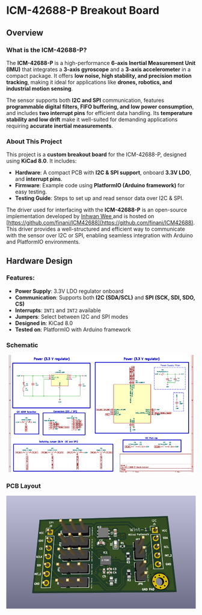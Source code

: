 # ICM-42688-P Breakout Board

## Overview

### What is the ICM-42688-P?
The **ICM-42688-P** is a high-performance **6-axis Inertial Measurement Unit (IMU)** that integrates a **3-axis gyroscope** and a **3-axis accelerometer** in a compact package. It offers **low noise, high stability, and precision motion tracking**, making it ideal for applications like **drones, robotics, and industrial motion sensing**.  

The sensor supports both **I2C and SPI** communication, features **programmable digital filters, FIFO buffering, and low power consumption**, and includes **two interrupt pins** for efficient data handling. Its **temperature stability and low drift** make it well-suited for demanding applications requiring **accurate inertial measurements**.

### About This Project
This project is a **custom breakout board** for the ICM-42688-P, designed using **KiCad 8.0**. It includes:
- **Hardware**: A compact PCB with **I2C & SPI support**, onboard **3.3V LDO**, and **interrupt pins**.
- **Firmware**: Example code using **PlatformIO (Arduino framework)** for easy testing.
- **Testing Guide**: Steps to set up and read sensor data over I2C & SPI.

The driver used for interfacing with the **ICM-42688-P** is an open-source implementation developed by [Inhwan Wee ](https://github.com/finani) and is hosted on [https://github.com/finani/ICM42688](https://github.com/finani/ICM42688). This driver provides a well-structured and efficient way to communicate with the sensor over I2C or SPI, enabling seamless integration with Arduino and PlatformIO environments.

## Hardware Design
### Features:
- **Power Supply**: 3.3V LDO regulator onboard
- **Communication**: Supports both **I2C (SDA/SCL)** and **SPI (SCK, SDI, SDO, CS)**
- **Interrupts**: `INT1` and `INT2` available
- **Jumpers**: Select between I2C and SPI modes
- **Designed in**: KiCad 8.0
- **Tested on**: PlatformIO with Arduino framework

### Schematic
![ICM-42688-P Schematic](/Hardware/ICM-42688-P-Schematic.PNG)

### PCB Layout
![ICM-42688-P PCB](/Hardware/ICM-42688-P-3d-Pic.PNG)